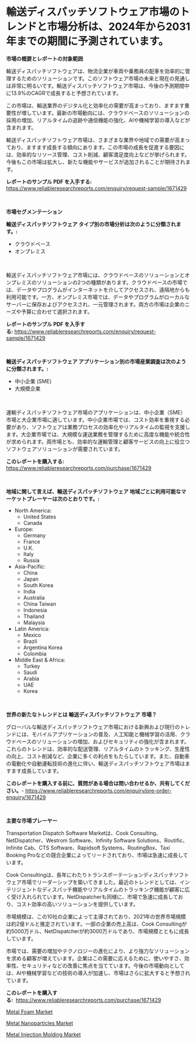 <p><h1>輸送ディスパッチソフトウェア市場のトレンドと市場分析は、2024年から2031年までの期間に予測されています。</h1></p><p><strong>市場の概要とレポートの対象範囲</strong></p>
<p><p>輸送ディスパッチソフトウェアは、物流企業が車両や乗務員の配車を効率的に管理するためのソリューションです。このソフトウェア市場の未来と現在の見通しは非常に明るいです。輸送ディスパッチソフトウェア市場は、今後の予測期間中に13.9%のCAGRで成長すると予想されています。</p><p>この市場は、輸送業界のデジタル化と効率化の需要が高まっており、ますます重要性が増しています。最新の市場動向には、クラウドベースのソリューションの採用の増加、リアルタイムの追跡や通信機能の強化、AIや機械学習の導入などが含まれます。</p><p>輸送ディスパッチソフトウェア市場は、さまざまな業界や地域での需要が高まっており、ますます成長する傾向にあります。この市場の成長を促進する要因には、効率的なリソース管理、コスト削減、顧客満足度向上などが挙げられます。今後もこの市場は拡大し、新たな機能やサービスが追加されることが期待されます。</p></p>
<p><strong>レポートのサンプル PDF を入手する:</strong> <a href="https://www.reliableresearchreports.com/enquiry/request-sample/1671429">https://www.reliableresearchreports.com/enquiry/request-sample/1671429</a></p>
<p>&nbsp;</p>
<p><strong>市場セグメンテーション</strong></p>
<p><strong>輸送ディスパッチソフトウェア タイプ別の市場分析は次のように分類されます。:</strong></p>
<p><ul><li>クラウドベース</li><li>オンプレミス</li></ul></p>
<p>&nbsp;</p>
<p><p>輸送ディスパッチソフトウェア市場には、クラウドベースのソリューションとオンプレミスのソリューションの2つの種類があります。クラウドベースの市場では、データやプログラムがインターネットを介してアクセスされ、遠隔地からも利用可能です。一方、オンプレミス市場では、データやプログラムがローカルなサーバーに保存およびアクセスされ、一元管理されます。両方の市場は企業のニーズや予算に合わせて選択されます。</p></p>
<p><strong>レポートのサンプル PDF を入手する:</strong>&nbsp;<a href="https://www.reliableresearchreports.com/enquiry/request-sample/1671429">https://www.reliableresearchreports.com/enquiry/request-sample/1671429</a></p>
<p>&nbsp;</p>
<p><strong> 輸送ディスパッチソフトウェア アプリケーション別の市場産業調査は次のように分類されます。:</strong></p>
<p><ul><li>中小企業 (SME)</li><li>大規模企業</li></ul></p>
<p>&nbsp;</p>
<p><p>運輸ディスパッチソフトウェア市場のアプリケーションは、中小企業（SME）市場と大企業市場に適しています。中小企業市場では、コスト効率を重視する必要があり、ソフトウェアは業務プロセスの効率化やリアルタイムの監視を支援します。大企業市場では、大規模な運送業務を管理するために高度な機能や統合性が求められます。両市場とも、効率的な運輸管理と顧客サービスの向上に役立つソフトウェアソリューションが需要されています。</p></p>
<p><strong>このレポートを購入する:</strong>&nbsp; <a href="https://www.reliableresearchreports.com/purchase/1671429">https://www.reliableresearchreports.com/purchase/1671429</a></p>
<p>&nbsp;</p>
<p><strong>地域に関して言えば、輸送ディスパッチソフトウェア 地域ごとに利用可能なマーケットプレーヤーは次のとおりです。:</strong></p>
<p><ul>
    <li>
        North America:
        <ul>
            <li>United States</li>
            <li>Canada</li>
        </ul>
    </li>
    <li>
        Europe:
        <ul>
            <li>Germany</li>
            <li>France</li>
            <li>U.K.</li>
            <li>Italy</li>
            <li>Russia</li>
        </ul>
    </li>
    <li>
        Asia-Pacific:
        <ul>
            <li>China</li>
            <li>Japan</li>
            <li>South Korea</li>
            <li>India</li>
            <li>Australia</li>
            <li>China Taiwan</li>
            <li>Indonesia</li>
            <li>Thailand</li>
            <li>Malaysia</li>
        </ul>
    </li>
    <li>
        Latin America:
        <ul>
            <li>Mexico</li>
            <li>Brazil</li>
            <li>Argentina Korea</li>
            <li>Colombia</li>
        </ul>
    </li>
    <li>
        Middle East & Africa:
        <ul>
            <li>Turkey</li>
            <li>Saudi</li>
            <li>Arabia</li>
            <li>UAE</li>
            <li>Korea</li>
        </ul>
    </li>
    </ul></p>
<p>&nbsp;</p>
<p><strong>世界の新たなトレンドとは 輸送ディスパッチソフトウェア 市場？</strong></p>
<p><p>グローバルな輸送ディスパッチソフトウェア市場における新興および現行のトレンドには、モバイルアプリケーションの普及、人工知能と機械学習の活用、クラウドベースのソリューションの増加、およびセキュリティの強化が含まれます。これらのトレンドは、効率的な配送管理、リアルタイムのトラッキング、生産性の向上、コスト削減など、企業に多くの利点をもたらしています。また、自動車の電動化や自動運転技術の進化に伴い、輸送ディスパッチソフトウェア市場はますます成長しています。</p></p>
<p><strong>このレポートを購入する前に、質問がある場合は問い合わせるか、共有してください。</strong>- <a href="https://www.reliableresearchreports.com/enquiry/pre-order-enquiry/1671429">https://www.reliableresearchreports.com/enquiry/pre-order-enquiry/1671429</a></p>
<p>&nbsp;</p>
<p><strong>主要な市場プレーヤー</strong></p>
<p><p>Transportation Dispatch Software Marketは、Cook Consulting、NetDispatcher、Westrom Software、Infinity Software Solutions、Routific、Infinite Cab、CTS Software、Rapidsoft Systems、RoutingBox、Taxi Booking Proなどの競合企業によってリードされており、市場は急速に成長しています。</p><p>Cook Consultingは、長年にわたりトランスポーテーションディスパッチソフトウェア市場でリーダーシップを築いてきました。最近のトレンドとしては、インテリジェントなディスパッチ機能やリアルタイムのトラッキング機能が顧客に広く受け入れられています。NetDispatcherも同様に、市場で急速に成長しており、コスト効率の高いソリューションを提供しています。</p><p>市場規模は、この10社の企業によって主導されており、2021年の世界市場規模は約2億ドルと推定されています。一部の企業の売上高は、Cook Consultingが約5000万ドル、NetDispatcherが約3000万ドルであり、市場規模とともに成長しています。</p><p>市場では、需要の増加やテクノロジーの進化により、より強力なソリューションを求める顧客が増えています。企業はこの需要に応えるために、使いやすさ、効率性、セキュリティなどの改善に焦点を当てています。今後の市場動向としては、AIや機械学習などの技術の導入が加速し、市場はさらに拡大すると予想されています。</p></p>
<p><strong>このレポートを購入する:</strong>&nbsp;&nbsp;<a href="https://www.reliableresearchreports.com/purchase/1671429">https://www.reliableresearchreports.com/purchase/1671429</a></p>
<p><p><a href="https://github.com/jsmusil/Market-Research-Report-List-2/blob/main/metal-foam-market.md">Metal Foam Market</a></p><p><a href="https://github.com/Alonsoolds3wq1d81czn8rbol/Market-Research-Report-List-1/blob/main/metal-nanoparticles-market.md">Metal Nanoparticles Market</a></p><p><a href="https://github.com/yemakinde/Market-Research-Report-List-1/blob/main/metal-injection-molding-market.md">Metal Injection Molding Market</a></p></p>